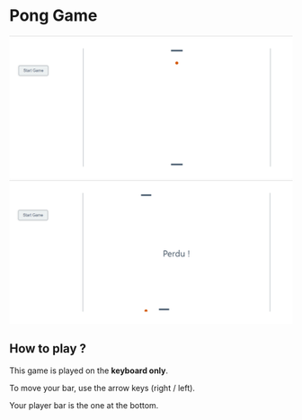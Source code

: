 # Pong Game
![alt text](https://github.com/d-roduit/pong-game/blob/master/screenshot.jpg "Pong Game")
![alt text](https://github.com/d-roduit/pong-game/blob/master/screenshot-lost.jpg "Pong Game lost")

## How to play ?

This game is played on the **keyboard only**.

To move your bar, use the arrow keys (right / left).

Your player bar is the one at the bottom.
